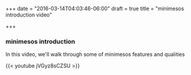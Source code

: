 +++
date = "2016-03-14T04:03:46-06:00"
draft = true
title = "minimesos introduction video"

+++

### minimesos introduction

In this video, we'll walk through some of minimesos features and qualities

{{< youtube jVGyz8sCZSU >}}
